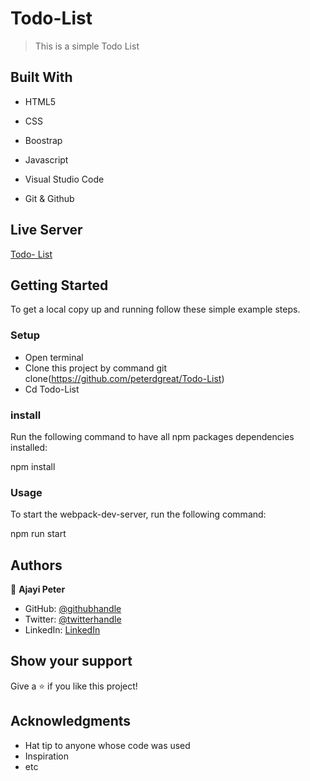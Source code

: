 # Todo-List


> This is a simple Todo List

## Built With

- HTML5

- CSS

- Boostrap

- Javascript

- Visual Studio Code

- Git & Github


## Live Server
[Todo- List](https://docs.google.com/document/d/1WmZebVuFJ3DNeZota3ezm-0AYXd0gxPkUrQLzLsUZ5o/edit?usp=sharing)

## Getting Started
To get a local copy up and running follow these simple example steps.

### Setup
* Open terminal
* Clone this project by command git clone(https://github.com/peterdgreat/Todo-List)
* Cd Todo-List

### install
Run the following command to have all npm packages dependencies installed:

npm install

### Usage

To start the webpack-dev-server, run the following command:

npm run start

## Authors

👤 **Ajayi Peter**

- GitHub: [@githubhandle](https://github.com/peterdgreat)
- Twitter: [@twitterhandle](https://twitter.com/dev_Peter_O)
- LinkedIn: [LinkedIn](https://linkedin.com/in/ajayi-peter-4391ab1b5)

## Show your support

Give a ⭐️ if you like this project!

## Acknowledgments
- Hat tip to anyone whose code was used
- Inspiration
- etc